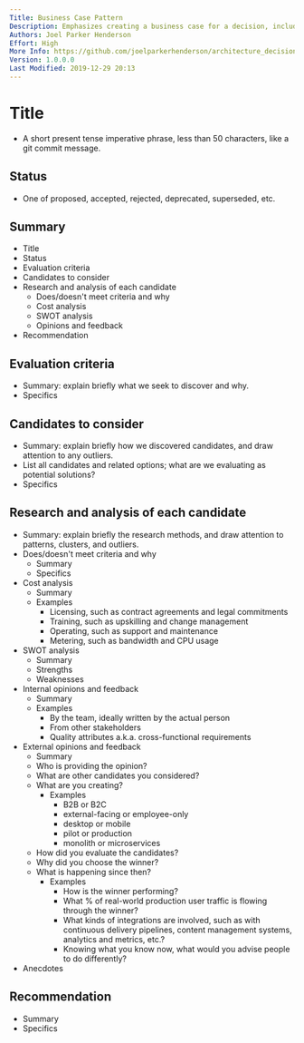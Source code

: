 ```yaml
---
Title: Business Case Pattern
Description: Emphasizes creating a business case for a decision, including critera, candidates, and costs.
Authors: Joel Parker Henderson
Effort: High
More Info: https://github.com/joelparkerhenderson/architecture_decision_record#adr-example-templates
Version: 1.0.0.0
Last Modified: 2019-12-29 20:13
---
```

# Title

  * A short present tense imperative phrase, less than 50 characters, like a git commit message.

## Status

  * One of proposed, accepted, rejected, deprecated, superseded, etc.

## Summary

* Title
* Status
* Evaluation criteria
* Candidates to consider
* Research and analysis of each candidate
  * Does/doesn't meet criteria and why
  * Cost analysis
  * SWOT analysis
  * Opinions and feedback
* Recommendation

## Evaluation criteria

  * Summary: explain briefly what we seek to discover and why.
  * Specifics

## Candidates to consider

  * Summary: explain briefly how we discovered candidates, and draw attention to any outliers.
  * List all candidates and related options; what are we evaluating as potential solutions?
  * Specifics

## Research and analysis of each candidate

  * Summary: explain briefly the research methods, and draw attention to patterns, clusters, and outliers.
  * Does/doesn't meet criteria and why
    * Summary
    * Specifics
  * Cost analysis
    * Summary
    * Examples
      * Licensing, such as contract agreements and legal commitments
      * Training, such as upskilling and change management
      * Operating, such as support and maintenance
      * Metering, such as bandwidth and CPU usage
  * SWOT analysis
    * Summary
    * Strengths
    * Weaknesses
  * Internal opinions and feedback
    * Summary
    * Examples
      * By the team, ideally written by the actual person
      * From other stakeholders
      * Quality attributes a.k.a. cross-functional requirements 
  * External opinions and feedback
    * Summary
    * Who is providing the opinion?
    * What are other candidates you considered?
    * What are you creating? 
      * Examples
        * B2B or B2C
        * external-facing or employee-only
        * desktop or mobile
        * pilot or production
        * monolith or microservices
    * How did you evaluate the candidates?
    * Why did you choose the winner?
    * What is happening since then?
      * Examples
        * How is the winner performing?
        * What % of real-world production user traffic is flowing through the winner?
        * What kinds of integrations are involved, such as with continuous delivery pipelines, content management systems, analytics and metrics, etc.?
        * Knowing what you know now, what would you advise people to do differently?
  * Anecdotes

## Recommendation

  * Summary
  * Specifics